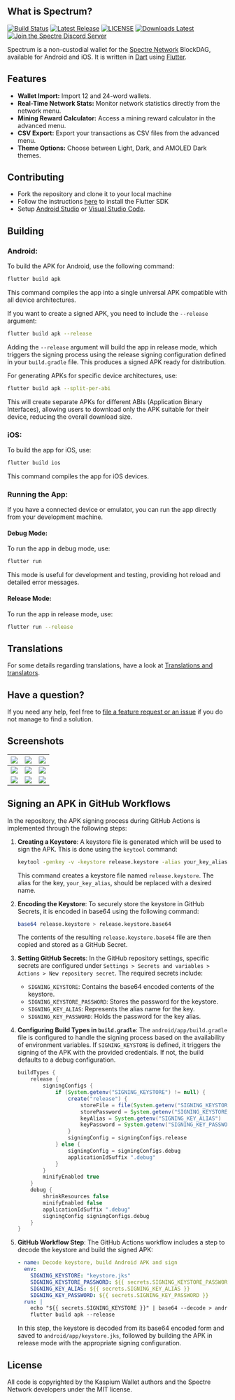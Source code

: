 ## What is Spectrum?

[![Build Status](https://github.com/spectre-project/spectre-mobile/actions/workflows/ci.yml/badge.svg)](https://github.com/spectre-project/spectre-mobile/actions/workflows/ci.yml)
[![Latest Release](https://img.shields.io/github/v/release/spectre-project/spectre-mobile?display_name=tag&style=flat-square)](https://github.com/spectre-project/spectre-mobile/releases)
[![LICENSE](https://img.shields.io/badge/License-MIT-yellow.svg)](https://github.com/spectre-project/spectre-mobile/blob/main/LICENSE)
[![Downloads Latest](https://img.shields.io/github/downloads/spectre-project/spectre-mobile/latest/total?style=flat-square)](https://github.com/spectre-project/spectre-mobile/releases/latest)
[![Join the Spectre Discord Server](https://img.shields.io/discord/1233113243741061240.svg?label=&logo=discord&logoColor=ffffff&color=5865F2)](https://discord.com/invite/FZPYpwszcF)

Spectrum is a non-custodial wallet for the [Spectre Network](https://spectre-network.org/)
BlockDAG, available for Android and iOS. It is written in
[Dart](https://dart.dev) using [Flutter](https://flutter.dev).

## Features

* **Wallet Import:** Import 12 and 24-word wallets.
* **Real-Time Network Stats:** Monitor network statistics directly from the network menu.
* **Mining Reward Calculator:** Access a mining reward calculator in the advanced menu.
* **CSV Export:** Export your transactions as CSV files from the advanced menu.
* **Theme Options:** Choose between Light, Dark, and AMOLED Dark themes.

## Contributing

* Fork the repository and clone it to your local machine
* Follow the instructions [here](https://flutter.io/docs/get-started/install) to install the Flutter SDK
* Setup [Android Studio](https://flutter.io/docs/development/tools/android-studio) or [Visual Studio Code](https://flutter.io/docs/development/tools/vs-code).

## Building

### Android:
To build the APK for Android, use the following command:
```bash
flutter build apk
```
This command compiles the app into a single universal APK compatible with all device architectures.

If you want to create a signed APK, you need to include the `--release` argument:
```bash
flutter build apk --release
```
Adding the `--release` argument will build the app in release mode, which triggers the signing process using the release signing configuration defined in your `build.gradle` file. This produces a signed APK ready for distribution.

For generating APKs for specific device architectures, use:
```bash
flutter build apk --split-per-abi
```
This will create separate APKs for different ABIs (Application Binary Interfaces), allowing users to download only the APK suitable for their device, reducing the overall download size.

### iOS:
To build the app for iOS, use:
```bash
flutter build ios
```
This command compiles the app for iOS devices.

### Running the App:
If you have a connected device or emulator, you can run the app directly from your development machine.

#### Debug Mode:
To run the app in debug mode, use:
```bash
flutter run
```
This mode is useful for development and testing, providing hot reload and detailed error messages.

#### Release Mode:
To run the app in release mode, use:
```bash
flutter run --release
```

## Translations

For some details regarding translations, have a look at
[Translations and translators](./TRANSLATORS.md).

## Have a question?

If you need any help, feel free to [file a feature request or an issue](https://github.com/spectre-project/spectre-mobile/issues) if you do not manage to find a solution.

## Screenshots

| ![](assets/images/a1.png) | ![](assets/images/a2.png) | ![](assets/images/a3.png) |
|---------------------------|---------------------------|---------------------------|
| ![](assets/images/b1.png) | ![](assets/images/b2.png) | ![](assets/images/b3.png) |
| ![](assets/images/c1.png) | ![](assets/images/c2.png) | ![](assets/images/c3.png) |

## Signing an APK in GitHub Workflows

In the repository, the APK signing process during GitHub Actions is implemented through the following steps:

1. **Creating a Keystore**:
   A keystore file is generated which will be used to sign the APK. This is done using the `keytool` command:

   ```bash
   keytool -genkey -v -keystore release.keystore -alias your_key_alias -keyalg RSA -keysize 2048 -validity 10000
   ```

   This command creates a keystore file named `release.keystore`. The alias for the key, `your_key_alias`, should be replaced with a desired name.

2. **Encoding the Keystore**:
   To securely store the keystore in GitHub Secrets, it is encoded in base64 using the following command:

   ```bash
   base64 release.keystore > release.keystore.base64
   ```

   The contents of the resulting `release.keystore.base64` file are then copied and stored as a GitHub Secret.

3. **Setting GitHub Secrets**:
   In the GitHub repository settings, specific secrets are configured under `Settings > Secrets and variables > Actions > New repository secret`. The required secrets include:

   - `SIGNING_KEYSTORE`: Contains the base64 encoded contents of the keystore.
   - `SIGNING_KEYSTORE_PASSWORD`: Stores the password for the keystore.
   - `SIGNING_KEY_ALIAS`: Represents the alias name for the key.
   - `SIGNING_KEY_PASSWORD`: Holds the password for the key alias.

4. **Configuring Build Types in `build.gradle`**:
   The `android/app/build.gradle` file is configured to handle the signing process based on the availability of environment variables. If `SIGNING_KEYSTORE` is defined, it triggers the signing of the APK with the provided credentials. If not, the build defaults to a debug configuration.

   ```groovy
   buildTypes {
       release {
           signingConfigs {
               if (System.getenv("SIGNING_KEYSTORE") != null) {
                   create("release") {
                       storeFile = file(System.getenv("SIGNING_KEYSTORE"))
                       storePassword = System.getenv("SIGNING_KEYSTORE_PASSWORD")
                       keyAlias = System.getenv("SIGNING_KEY_ALIAS")
                       keyPassword = System.getenv("SIGNING_KEY_PASSWORD")
                   }
                   signingConfig = signingConfigs.release
               } else {
                   signingConfig = signingConfigs.debug
                   applicationIdSuffix ".debug"
               }
           }
           minifyEnabled true
       }
       debug {
           shrinkResources false
           minifyEnabled false
           applicationIdSuffix ".debug"
           signingConfig signingConfigs.debug
       }
   }
   ```

5. **GitHub Workflow Step**:
   The GitHub Actions workflow includes a step to decode the keystore and build the signed APK:

   ```yaml
   - name: Decode keystore, build Android APK and sign
     env:
       SIGNING_KEYSTORE: "keystore.jks"
       SIGNING_KEYSTORE_PASSWORD: ${{ secrets.SIGNING_KEYSTORE_PASSWORD }}
       SIGNING_KEY_ALIAS: ${{ secrets.SIGNING_KEY_ALIAS }}
       SIGNING_KEY_PASSWORD: ${{ secrets.SIGNING_KEY_PASSWORD }}
     run: |
       echo "${{ secrets.SIGNING_KEYSTORE }}" | base64 --decode > android/app/keystore.jks
       flutter build apk --release
   ```

   In this step, the keystore is decoded from its base64 encoded form and saved to `android/app/keystore.jks`, followed by building the APK in release mode with the appropriate signing configuration.

## License

All code is copyrighted by the Kaspium Wallet authors and the Spectre Network
developers under the MIT license.
